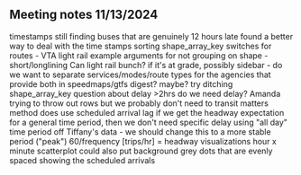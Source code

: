 ## Meeting notes 11/13/2024
timestamps
still finding buses that are genuinely 12 hours late
found a better way to deal with the time stamps
sorting
shape_array_key switches for routes - VTA light rail example 
arguments for not grouping on shape - short/longlining 
Can light rail bunch? if it's at grade, possibly 
sidebar - do we want to separate services/modes/route types for the agencies that provide both in speedmaps/gtfs digest? maybe? 
try ditching shape_array_key
question about delay >2hrs
do we need delay?
Amanda trying to throw out rows but we probably don't need to
transit matters method does use scheduled arrival lag 
if we get the headway expectation for a general time period, then we don't need specific delay 
using "all day" time period off Tiffany's data - we should change this to a more stable period ("peak") 
60/frequency [trips/hr] = headway
visualizations
hour x minute scatterplot 
could also put background grey dots that are evenly spaced showing the scheduled arrivals
